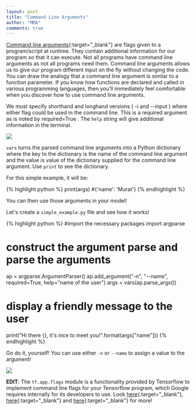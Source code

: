```yaml
---
layout: post
title: "Command Line Arguments"
author: "MMA"
comments: true
---
```


[Command line arguments](https://docs.python.org/3/library/argparse.html){:target="_blank"} are flags given to a program/script at runtime. They contain additional information for our program so that it can execute. Not all programs have command line arguments as not all programs need them. Command line arguments allows us to give our program different input on the fly without changing the code. You can draw the analogy that a command line argument is similar to a function parameter. If you know how functions are declared and called in various programming languages, then you’ll immediately feel comfortable when you discover how to use command line arguments.

We must specify shorthand and longhand versions ( -i  and --input ) where either flag could be used in the command line. This is a required argument as is noted by required=True . The `help` string will give additional information in the terminal.

![](https://github.com/mmuratarat/mmuratarat.github.io/blob/master/_posts/images/cla_help.png?raw=true)

`vars` turns the parsed command line arguments into a Python dictionary where the key to the dictionary is the name of the command line argument and the value is value of the dictionary supplied for the command line argument.  Use `print` to see the dictionary.

For this simple example, it will be:

{% highlight python %}
print(args)
#{'name': 'Murat'}
{% endhighlight %}

You can then use those arguments in your model!

Let's create a `simple_example.py` file and see how it works!

{% highlight python %}
#import the necessary packages
import argparse

# construct the argument parse and parse the arguments
ap = argparse.ArgumentParser()
ap.add_argument("-n", "--name", required=True, help="name of the user")
args = vars(ap.parse_args())


# display a friendly message to the user
print("Hi there {}, it's nice to meet you!".format(args["name"]))
{% endhighlight %}

Go do it, yourself! You can use either `-n` or `--name` to assign a value to the argument!

![](https://github.com/mmuratarat/mmuratarat.github.io/blob/master/_posts/images/cla_simple_example.png?raw=true)


**EDIT**: The `tf.app.flags` module is a functionality provided by Tensorflow to implement command line flags for your Tensorflow program, which Google requires internally for its developers to use. Look [here](https://stackoverflow.com/questions/33932901/whats-the-purpose-of-tf-app-flags-in-tensorflow){:target="_blank"}, [here](https://planspace.org/20170314-command_line_apps_and_tensorflow/){:target="_blank"} and [here](https://abhisheksaurabh1985.github.io/2017-12-30-flags-in-python-tf/){:target="_blank"} for more!
